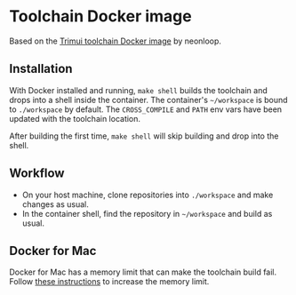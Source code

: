 # Toolchain Docker image

Based on the [Trimui toolchain Docker image](https://git.crowdedwood.com/trimui-toolchain/) by neonloop.

## Installation

With Docker installed and running, `make shell` builds the toolchain and drops into a shell inside the container. The container's `~/workspace` is bound to `./workspace` by default. The `CROSS_COMPILE` and `PATH` env vars have been updated with the toolchain location.

After building the first time, `make shell` will skip building and drop into the shell.

## Workflow

- On your host machine, clone repositories into `./workspace` and make changes as usual.
- In the container shell, find the repository in `~/workspace` and build as usual.

## Docker for Mac

Docker for Mac has a memory limit that can make the toolchain build fail. Follow [these instructions](https://docs.docker.com/docker-for-mac/) to increase the memory limit.
